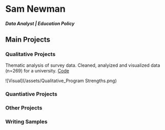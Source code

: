 # Sam Newman

##### Data Analyst | Education Policy 

## Main Projects 
### Qualitative Projects 
Thematic analysis of survey data. Cleaned, analyized and visualized data (n=269) for a university. 
[Code](https://github.com/samuelnewman03/Portfolio-Projects/blob/main/Qualitative%20Project_Program%20Strengths.Rmd)

![Visual](/assets/Qualitative_Program Strengths.png) 

### Quantiative Projects 

### Other Projects 

### Writing Samples 
